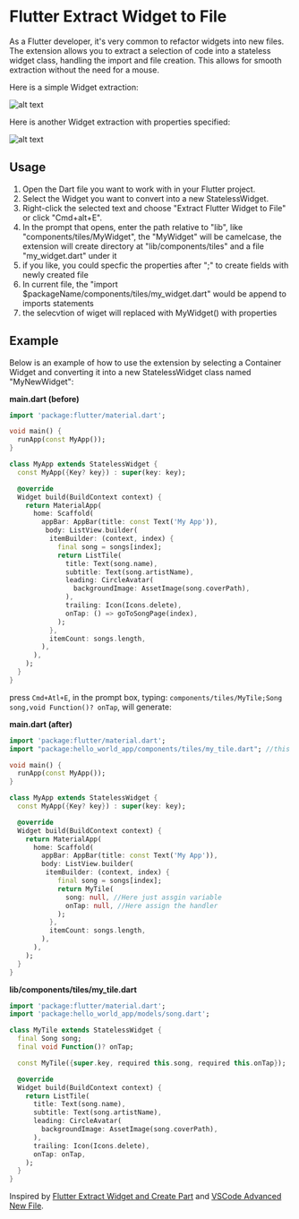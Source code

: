 # Flutter Extract Widget to File

As a Flutter developer, it's very common to refactor widgets into new files. The extension allows you to extract a selection of code into a stateless widget class, handling the import and file creation. This allows for smooth extraction without the need for a mouse.

Here is a simple Widget extraction:

![alt text](https://media.giphy.com/media/N42B2VfGatYQOQLeiF/source.gif)


Here is another Widget extraction with properties specified:

![alt text](https://media.giphy.com/media/dKBYfFAick2uKVyYtN/source.gif)


## Usage

1. Open the Dart file you want to work with in your Flutter project.
2. Select the Widget you want to convert into a new StatelessWidget.
3. Right-click the selected text and choose "Extract Flutter Widget to File" or click "Cmd+alt+E".
4. In the prompt that opens, enter the path relative to "lib", like "components/tiles/MyWidget", the "MyWidget" will be camelcase, the extension will create directory at "lib/components/tiles" and a file "my_widget.dart" under it
5. if you like, you could specfic the properties after ";" to create fields with newly created file
6. In current file, the "import $packageName/components/tiles/my_widget.dart" would be append to imports statements
7. the selecvtion of wiget will replaced with MyWidget() with properties


## Example

Below is an example of how to use the extension by selecting a Container Widget and converting it into a new StatelessWidget class named "MyNewWidget":

**main.dart (before)**
```dart
import 'package:flutter/material.dart';

void main() {
  runApp(const MyApp());
}

class MyApp extends StatelessWidget {
  const MyApp({Key? key}) : super(key: key);

  @override
  Widget build(BuildContext context) {
    return MaterialApp(
      home: Scaffold(
        appBar: AppBar(title: const Text('My App')),
         body: ListView.builder(
          itemBuilder: (context, index) {
            final song = songs[index];
            return ListTile(
              title: Text(song.name),
              subtitle: Text(song.artistName),
              leading: CircleAvatar(
                backgroundImage: AssetImage(song.coverPath),
              ),
              trailing: Icon(Icons.delete),
              onTap: () => goToSongPage(index),
            );
          },
          itemCount: songs.length,
        ),
      ),     
    );
  }
}
```

press `Cmd+Atl+E`, in the prompt box, typing: `components/tiles/MyTile;Song song,void Function()? onTap`, will generate:

**main.dart (after)**
```dart
import 'package:flutter/material.dart';
import "package:hello_world_app/components/tiles/my_tile.dart"; //this will automatically inserted

void main() {
  runApp(const MyApp());
}

class MyApp extends StatelessWidget {
  const MyApp({Key? key}) : super(key: key);

  @override
  Widget build(BuildContext context) {
    return MaterialApp(
      home: Scaffold(
        appBar: AppBar(title: const Text('My App')),
        body: ListView.builder(
         itemBuilder: (context, index) {
            final song = songs[index];
            return MyTile(
              song: null, //Here just assgin variable
              onTap: null, //Here assign the handler
            );
          },
          itemCount: songs.length,
        ),
      ),     
    );
  }
}
```



**lib/components/tiles/my_tile.dart**
```dart
import 'package:flutter/material.dart';
import 'package:hello_world_app/models/song.dart';

class MyTile extends StatelessWidget {
  final Song song;
  final void Function()? onTap;

  const MyTile({super.key, required this.song, required this.onTap});

  @override
  Widget build(BuildContext context) {
    return ListTile(
      title: Text(song.name),
      subtitle: Text(song.artistName),
      leading: CircleAvatar(
        backgroundImage: AssetImage(song.coverPath),
      ),
      trailing: Icon(Icons.delete),
      onTap: onTap,
    );
  }
}

```


Inspired by [Flutter Extract Widget and Create Part](https://github.com/alper-mf/vscode_flutter_extract_widget_create_part) and [VSCode Advanced New File](https://github.com/patbenatar/vscode-advanced-new-file/tree/master?tab=readme-ov-file#vscode-advanced-new-file).